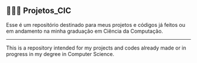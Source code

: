 ## 👨‍💻🐧 Projetos_CIC

Esse é um repositório destinado para meus projetos e códigos já feitos ou em andamento na minha graduação em Ciência da Computação.

___

This is a repository intended for my projects and codes already made or in progress in my degree in Computer Science.
          
          
          
          